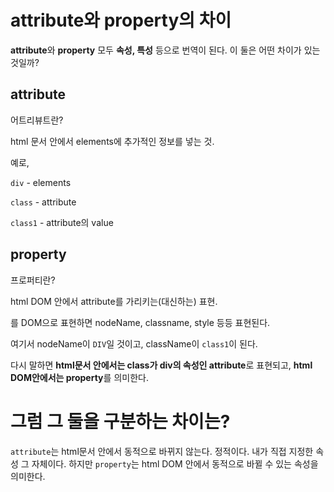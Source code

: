 # attribute와 property의 차이

**attribute**와 **property** 모두 **속성, 특성** 등으로 번역이 된다. 이 둘은 어떤 차이가 있는 것일까?


## attribute

어트리뷰트란?

html 문서 안에서 elements에 추가적인 정보를 넣는 것.

예로, <div class="class1"></div>

`div` - elements

`class` - attribute

`class1` - attribute의 value


## property

프로퍼티란?

html DOM 안에서 attribute를 가리키는(대신하는) 표현.

<div class="class1"></div> 를 DOM으로 표현하면 nodeName, classname, style 등등 표현된다.

여기서 nodeName이 `DIV`일 것이고, className이 `class1`이 된다. 

다시 말하면 **html문서 안에서는 class가 div의 속성인 attribute**로 표현되고, **html DOM안에서는 property**를 의미한다.

# 그럼 그 둘을 구분하는 차이는?

`attribute`는 html문서 안에서 동적으로 바뀌지 않는다. 정적이다. 내가 직접 지정한 속성 그 자체이다. 하지만 `property`는 html DOM 안에서 동적으로 바뀔 수 있는 속성을 의미한다.